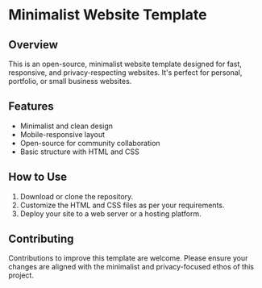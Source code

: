 # Minimalist Website Template

## Overview
This is an open-source, minimalist website template designed for fast, responsive, and privacy-respecting websites. It's perfect for personal, portfolio, or small business websites.

## Features
- Minimalist and clean design
- Mobile-responsive layout
- Open-source for community collaboration
- Basic structure with HTML and CSS

## How to Use
1. Download or clone the repository.
2. Customize the HTML and CSS files as per your requirements.
3. Deploy your site to a web server or a hosting platform.

## Contributing
Contributions to improve this template are welcome. Please ensure your changes are aligned with the minimalist and privacy-focused ethos of this project.
